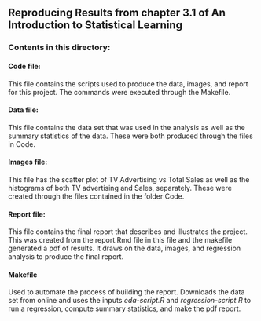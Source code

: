 ## Reproducing Results from chapter 3.1 of An Introduction to Statistical Learning 

### Contents in this directory:

#### Code file:
This file contains the scripts used to produce the data, images, and report for this project. The commands were executed through the Makefile.

#### Data file:
This file contains the data set that was used in the analysis as well as the summary statistics of the data. These were both produced through the files in Code.

#### Images file:
This file has the scatter plot of TV Advertising vs Total Sales as well as the histograms of both TV advertising and Sales, separately. These were created through the files contained in the folder Code.

#### Report file:
This file contains the final report that describes and illustrates the project. This was created from the report.Rmd file in this file and the makefile generated a pdf of results. It draws on the data, images, and regression analysis to produce the final report. 

#### Makefile
Used to automate the process of building the report. Downloads the data set from online and uses the inputs *eda-script.R* and *regression-script.R* to run a regression, compute summary statistics, and make the pdf report. 